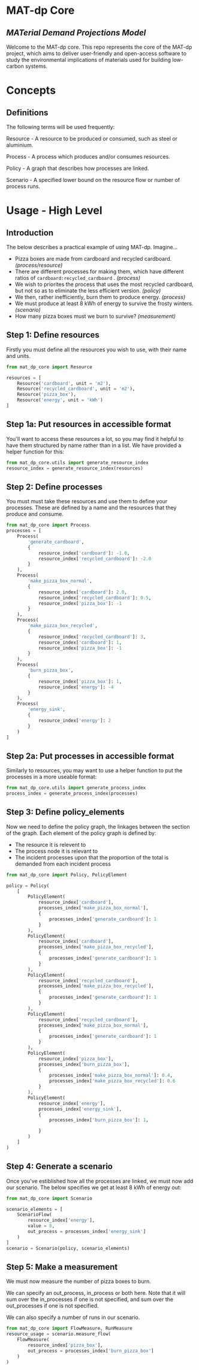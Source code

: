 # MAT-dp Core
## *MATerial Demand Projections Model*

Welcome to the MAT-dp core. This repo represents the core of the MAT-dp project, which aims to deliver user-friendly and open-access software to study the environmental implications of materials used for building low-carbon systems. 

# Concepts

## Definitions

The following terms will be used frequently:

Resource - A resource to be produced or consumed, such as steel or aluminium.

Process - A process which produces and/or consumes resources.

Policy - A graph that describes how processes are linked.

Scenario - A specified lower bound on the resource flow or number of process runs.


# Usage - High Level

## Introduction

The below describes a practical example of using MAT-dp. Imagine...

* Pizza boxes are made from cardboard and recycled cardboard. *(process/resource)*
* There are different processes for making them, which have different ratios of `cardboard:recycled_cardboard` . *(process)*
* We wish to priorites the process that uses the most recycled cardboard, but not so as to eliminate the less efficient version. *(policy)*
* We then, rather inefficiently, burn them to produce energy. *(process)*
* We must produce at least 8 kWh of energy to survive the frosty winters. *(scenario)*
* How many pizza boxes must we burn to survive? *(measurement)*
## Step 1: Define resources

Firstly you must define all the resources you wish to use, with their name and units.

```py
from mat_dp_core import Resource

resources = [
    Resource('cardboard', unit = 'm2'),
    Resource('recycled_cardboard', unit = 'm2'),
    Resource('pizza_box'),
    Resource('energy', unit = 'kWh')
]
```

## Step 1a: Put resources in accessible format

You'll want to access these resources a lot, so you may find it helpful to have them structured by name rather than in a list. We have provided a helper function for this:

```py
from mat_dp_core.utils import generate_resource_index
resource_index = generate_resource_index(resources)
```


## Step 2: Define processes

You must must take these resources and use them to define your processes. These are defined by a name and the resources that they produce and consume.

```py
from mat_dp_core import Process
processes = [
    Process(
        'generate_cardboard',
        {
            resource_index['cardboard']: -1.0,
            resource_index['recycled_cardboard']: -2.0
        }
    ),
    Process(
        'make_pizza_box_normal',
        {
            resource_index['cardboard']: 2.0,
            resource_index['recycled_cardboard']: 0.5,
            resource_index['pizza_box']: -1
        }
    ),
    Process(
        'make_pizza_box_recycled',
        {
            resource_index['recycled_cardboard']: 3,
            resource_index['cardboard']: 1,
            resource_index['pizza_box']: -1
        }
    ),
    Process(
        'burn_pizza_box',
        {
            resource_index['pizza_box']: 1,
            resource_index['energy']: -4
        }
    ),
    Process(
        'energy_sink',
        {
            resource_index['energy']: 2
        }
    )
]
```

## Step 2a: Put processes in accessible format

Similarly to resources, you may want to use a helper function to put the processes in a more useable format:

```py
from mat_dp_core.utils import generate_process_index
process_index = generate_process_index(processes)
```

## Step 3: Define policy_elements

Now we need to define the policy graph, the linkages between the section of the graph. Each element of the policy graph is defined by:

* The resource it is relevent to
* The process node it is relevant to
* The incident processes upon that the proportion of the total is demanded from each incident process


```py
from mat_dp_core import Policy, PolicyElement

policy = Policy(
    [
        PolicyElement(
            resource_index['cardboard'],
            processes_index['make_pizza_box_normal'],
            {
                processes_index['generate_cardboard']: 1
            }
        ),
        PolicyElement(
            resource_index['cardboard'],
            processes_index['make_pizza_box_recycled'],
            {
                processes_index['generate_cardboard']: 1
            }
        ),
        PolicyElement(
            resource_index['recycled_cardboard'],
            processes_index['make_pizza_box_recycled'],
            {
                processes_index['generate_cardboard']: 1
            }
        ),
        PolicyElement(
            resource_index['recycled_cardboard'],
            processes_index['make_pizza_box_normal'],
            {
                processes_index['generate_cardboard']: 1
            }
        ),
        PolicyElement(
            resource_index['pizza_box'],
            processes_index['burn_pizza_box'],
            {
                processes_index['make_pizza_box_normal']: 0.4,
                processes_index['make_pizza_box_recycled']: 0.6
            }
        ),
        PolicyElement(
            resource_index['energy'],
            processes_index['energy_sink'],
            {
                processes_index['burn_pizza_box']: 1,

            }
        )
    ]
)
```

## Step 4: Generate a scenario

Once you've estiblished how all the processes are linked, we must now add our scenario. The below specifies we get at least 8 kWh of energy out:

```py
from mat_dp_core import Scenario

scenario_elements = [
    ScenarioFlow(
        resource_index['energy'],
        value = 8,
        out_process = processes_index['energy_sink']
    )
]
scenario = Scenario(policy, scenario_elements)
```

## Step 5: Make a measurement

We must now measure the number of pizza boxes to burn.

We can specify an out_process, in_process or both here. Note that it will sum over the in_processes if one is not specified, and sum over the out_processes if one is not specified.

We can also specify a number of runs in our scenario.

```py
from mat_dp_core import FlowMeasure, RunMeasure
resource_usage = scenario.measure_flow(
    FlowMeasure(
        resource_index['pizza_box'],
        out_process = processes_index['burn_pizza_box']
    )
)
```
